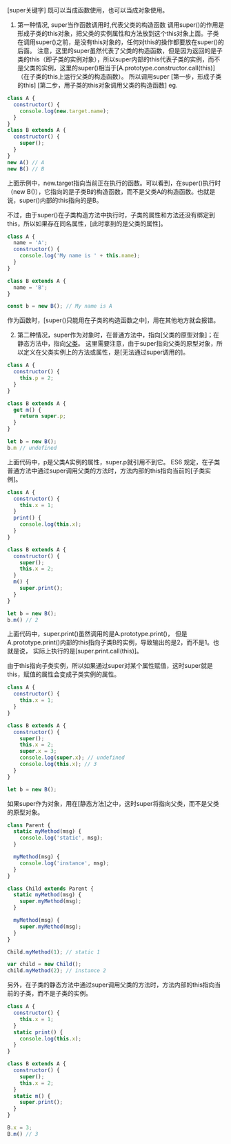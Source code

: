 [super关键字]
既可以当成函数使用，也可以当成对象使用。
1. 第一种情况, super当作函数调用时,代表父类的构造函数
调用super()的作用是形成子类的this对象，把父类的实例属性和方法放到这个this对象上面。子类在调用super()之前，是没有this对象的，任何对this的操作都要放在super()的后面。
注意，这里的super虽然代表了父类的构造函数，但是因为返回的是子类的this（即子类的实例对象），所以super内部的this代表子类的实例，而不是父类的实例，这里的super()相当于[A.prototype.constructor.call(this)]（在子类的this上运行父类的构造函数）。
所以调用super
[第一步，形成子类的this]
[第二步，用子类的this对象调用父类的构造函数]
eg.
```javascript
class A {
  constructor() {
    console.log(new.target.name);
  }
}
class B extends A {
  constructor() {
    super();
  }
}
new A() // A
new B() // B
```
上面示例中，new.target指向当前正在执行的函数。可以看到，在super()执行时（new B()），它指向的是子类B的构造函数，而不是父类A的构造函数。也就是说，super()内部的this指向的是B。

不过，由于super()在子类构造方法中执行时，子类的属性和方法还没有绑定到this，所以如果存在同名属性，[此时拿到的是父类的属性]。
```javascript
class A {
  name = 'A';
  constructor() {
    console.log('My name is ' + this.name);
  }
}

class B extends A {
  name = 'B';
}

const b = new B(); // My name is A
```
作为函数时，[super()只能用在子类的构造函数之中]，用在其他地方就会报错。

2. 第二种情况，super作为对象时，在普通方法中，指向[父类的原型对象]；在静态方法中，指向[父类](构造函数)。
这里需要注意，由于super指向父类的原型对象，所以定义在父类实例上的方法或属性，是[无法通过super调用的]。
```javascript
class A {
  constructor() {
    this.p = 2;
  }
}

class B extends A {
  get m() {
    return super.p;
  }
}

let b = new B();
b.m // undefined
```
上面代码中，p是父类A实例的属性，super.p就引用不到它。
ES6 规定，在子类普通方法中通过super调用父类的方法时，方法内部的this指向当前的[子类实例]。
```javascript
class A {
  constructor() {
    this.x = 1;
  }
  print() {
    console.log(this.x);
  }
}

class B extends A {
  constructor() {
    super();
    this.x = 2;
  }
  m() {
    super.print();
  }
}

let b = new B();
b.m() // 2
```
上面代码中，super.print()虽然调用的是A.prototype.print()，
但是A.prototype.print()内部的this指向子类B的实例，导致输出的是2，而不是1。也就是说，
实际上执行的是[super.print.call(this)]。

由于this指向子类实例，所以如果通过super对某个属性赋值，这时super就是this，赋值的属性会变成子类实例的属性。
```javascript
class A {
  constructor() {
    this.x = 1;
  }
}

class B extends A {
  constructor() {
    super();
    this.x = 2;
    super.x = 3;
    console.log(super.x); // undefined
    console.log(this.x); // 3
  }
}

let b = new B();
```
如果super作为对象，用在[静态方法]之中，这时super将指向父类，而不是父类的原型对象。
```javascript
class Parent {
  static myMethod(msg) {
    console.log('static', msg);
  }

  myMethod(msg) {
    console.log('instance', msg);
  }
}

class Child extends Parent {
  static myMethod(msg) {
    super.myMethod(msg);
  }

  myMethod(msg) {
    super.myMethod(msg);
  }
}

Child.myMethod(1); // static 1

var child = new Child();
child.myMethod(2); // instance 2
```
另外，在子类的静态方法中通过super调用父类的方法时，方法内部的this指向当前的子类，而不是子类的实例。

```javascript
class A {
  constructor() {
    this.x = 1;
  }
  static print() {
    console.log(this.x);
  }
}

class B extends A {
  constructor() {
    super();
    this.x = 2;
  }
  static m() {
    super.print();
  }
}

B.x = 3;
B.m() // 3
```





